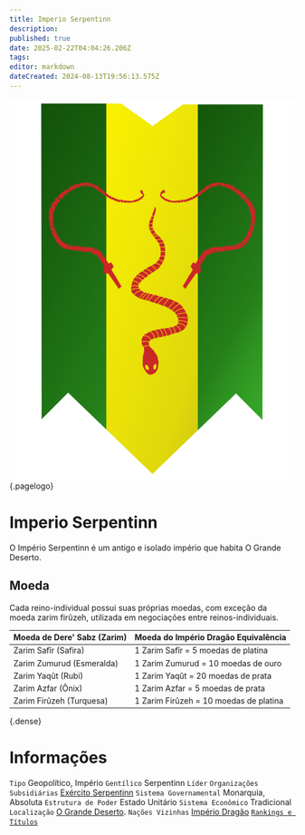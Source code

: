 ```yaml
---
title: Imperio Serpentinn
description: 
published: true
date: 2025-02-22T04:04:26.206Z
tags: 
editor: markdown
dateCreated: 2024-08-13T19:56:13.575Z
---
```


<!-- SUBTITLE: Visão geral sobre Imperio Serpentinn -->
![535258315 Ad 05 D 7 A 81 Bf 2 F 9 C 4 Eecb 7 B 2](/uploads/bandeiras/535258315-ad-05-d-7-a-81-bf-2-f-9-c-4-eecb-7-b-2.png "535258315 Ad 05 D 7 A 81 Bf 2 F 9 C 4 Eecb 7 B 2"){.pagelogo}
# Imperio Serpentinn
O Império Serpentinn é um antigo e isolado império que habita O Grande Deserto.

## Moeda
Cada reino-individual possui suas próprias moedas, com exceção da moeda zarim firûzeh, utilizada em negociações entre reinos-individuais.

| Moeda de Dere' Sabz (Zarim) |	Moeda do Império Dragão	Equivalência |
| --------------------------- | ------------------------------------ |
| Zarim Safîr (Safira) |	1 Zarim Safîr = 5 moedas de platina |
| Zarim Zumurud (Esmeralda) |	1 Zarim Zumurud = 10 moedas de ouro |
|Zarim Yaqût (Rubi) |	1 Zarim Yaqût = 20 moedas de prata|
|Zarim Azfar (Ônix) |	1 Zarim Azfar = 5 moedas de prata|
|Zarim Firûzeh (Turquesa) |	1 Zarim Firûzeh = 10 moedas de platina|
{.dense}

# Informações
`Tipo` Geopolítico, Império
`Gentílico` Serpentinn 
`Líder` 
`Organizações Subsidiárias` [Exército Serpentinn](/faccoes/nacoes/exercito-serpentinn#exercito-serpentinn)
`Sistema Governamental` Monarquia, Absoluta 
`Estrutura de Poder` Estado Unitário 
`Sistema Econômico` Tradicional 
`Localização` [O Grande Deserto](/lugares/plano-material/drafeon/sudeste-de-drafeon/o-grande-deserto#o-grande-deserto). 
`Nações Vizinhas` [Império Dragão](/faccoes/nacoes/imperio-dragao#imperio-dragao)
[`Rankings e Títulos`](/rankings-e-titulos#imperio-serpentinn)

